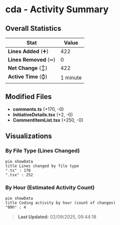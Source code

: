 # cda - Activity Summary 

## Overall Statistics

| Stat                   | Value                                                             |
| ---------------------- | ----------------------------------------------------------------- |
| **Lines Added** (➕)   | 422                                          |
| **Lines Removed** (➖) | 0                                        |
| **Net Change** (↕)    | 422                |
| **Active Time** (⌚)   | 1 minute |


## Modified Files
- **comments.ts** (+170, -0)
- **InitiativeDetails.tsx** (+2, -0)
- **CommentItemList.tsx** (+250, -0)

## Visualizations

### By File Type (Lines Changed)

```mermaid
pie showData
title Lines changed by file type
".ts" : 170
".tsx" : 252
```

### By Hour (Estimated Activity Count)

```mermaid
pie showData
title Coding activity by hour (count of changes)
"09h" : 4
```


> **Last Updated:** 02/09/2025, 09:44:18